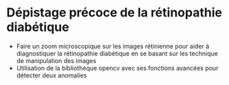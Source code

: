 # Dépistage précoce de la rétinopathie diabétique
- Faire un zoom microscopique sur les images rétinienne pour aider à diagnostiquer la rétinopathie diabétique  en se basant sur les technique de manipulation des images
- Utilisation de la bibliothèque opencv avec ses fonctions avancées pour détecter deux anomalies

